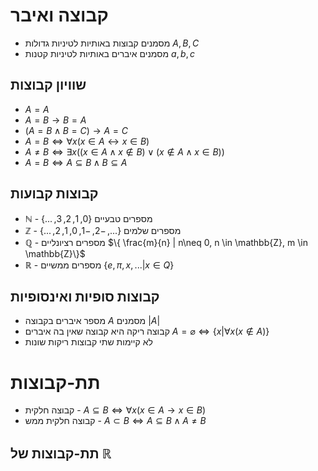# קבוצה ואיבר
 - מסמנים קבוצות באותיות לטיניות גדולות $A,B,C$
 - מסמנים איברים באותיות לטיניות קטנות $a,b,c$
## שוויון קבוצות
 - $A=A$
 - $A=B \rightarrow B=A$
 - $(A=B \land B=C) \rightarrow A=C$
 - $A=B \Leftrightarrow \forall x(x\in A \leftrightarrow x \in B)$
 - $A \neq B \Leftrightarrow \exists x((x \in A \land x \notin B) \lor (x \notin A \land x \in B))$
 - $A = B \Leftrightarrow A \subseteq B \land B \subseteq A$
## קבוצות קבועות
 - $\mathbb{N}$ - מספרים טבעיים $\{0,1,2,3,...\}$
 - $\mathbb{Z}$ - מספרים שלמים $\{...,-2,-1,0,1,2,...\}$
 - $\mathbb{Q}$ - מספרים רציונליים $\{ \frac{m}{n} | n\neq 0, n \in \mathbb{Z}, m \in \mathbb{Z}\}$
 - $\mathbb{R}$ - מספרים ממשיים $\{ e, \pi, x, ... | x \in Q\}$
## קבוצות סופיות ואינסופיות
 - מספר איברים בקבוצה $A$ מסמנים $|A|$
 - קבוצה ריקה היא קבוצה שאין בה איברים $A = \varnothing \Leftrightarrow \{x|\forall x(x\notin A)\}$
 - לא קיימות שתי קבוצות ריקות שונות
# תת-קבוצות
 - קבוצה חלקית - $A \subseteq B \Leftrightarrow \forall x(x \in A \rightarrow x \in B)$
 - קבוצה חלקית ממש - $A \subset B \Leftrightarrow A \subseteq B \land A \neq B$
## תת-קבוצות של $\mathbb{R}$
